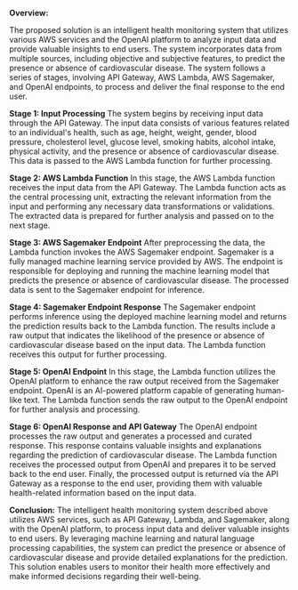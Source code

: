 **Overview:**

The proposed solution is an intelligent health monitoring system that utilizes various AWS services and the OpenAI platform to analyze input data and provide valuable insights to end users. The system incorporates data from multiple sources, including objective and subjective features, to predict the presence or absence of cardiovascular disease. The system follows a series of stages, involving API Gateway, AWS Lambda, AWS Sagemaker, and OpenAI endpoints, to process and deliver the final response to the end user.

**Stage 1: Input Processing**
The system begins by receiving input data through the API Gateway. The input data consists of various features related to an individual's health, such as age, height, weight, gender, blood pressure, cholesterol level, glucose level, smoking habits, alcohol intake, physical activity, and the presence or absence of cardiovascular disease. This data is passed to the AWS Lambda function for further processing.

**Stage 2: AWS Lambda Function**
In this stage, the AWS Lambda function receives the input data from the API Gateway. The Lambda function acts as the central processing unit, extracting the relevant information from the input and performing any necessary data transformations or validations. The extracted data is prepared for further analysis and passed on to the next stage.

**Stage 3: AWS Sagemaker Endpoint**
After preprocessing the data, the Lambda function invokes the AWS Sagemaker endpoint. Sagemaker is a fully managed machine learning service provided by AWS. The endpoint is responsible for deploying and running the machine learning model that predicts the presence or absence of cardiovascular disease. The processed data is sent to the Sagemaker endpoint for inference.

**Stage 4: Sagemaker Endpoint Response**
The Sagemaker endpoint performs inference using the deployed machine learning model and returns the prediction results back to the Lambda function. The results include a raw output that indicates the likelihood of the presence or absence of cardiovascular disease based on the input data. The Lambda function receives this output for further processing.

**Stage 5: OpenAI Endpoint**
In this stage, the Lambda function utilizes the OpenAI platform to enhance the raw output received from the Sagemaker endpoint. OpenAI is an AI-powered platform capable of generating human-like text. The Lambda function sends the raw output to the OpenAI endpoint for further analysis and processing.

**Stage 6: OpenAI Response and API Gateway**
The OpenAI endpoint processes the raw output and generates a processed and curated response. This response contains valuable insights and explanations regarding the prediction of cardiovascular disease. The Lambda function receives the processed output from OpenAI and prepares it to be served back to the end user. Finally, the processed output is returned via the API Gateway as a response to the end user, providing them with valuable health-related information based on the input data.

**Conclusion:**
The intelligent health monitoring system described above utilizes AWS services, such as API Gateway, Lambda, and Sagemaker, along with the OpenAI platform, to process input data and deliver valuable insights to end users. By leveraging machine learning and natural language processing capabilities, the system can predict the presence or absence of cardiovascular disease and provide detailed explanations for the prediction. This solution enables users to monitor their health more effectively and make informed decisions regarding their well-being.
